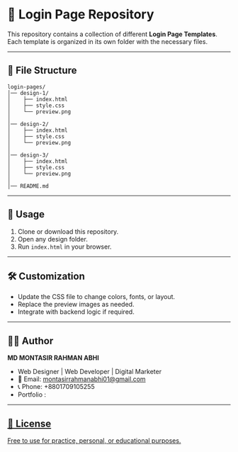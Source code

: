 # 🔐 Login Page Repository

This repository contains a collection of different **Login Page Templates**.
Each template is organized in its own folder with the necessary files.

---

## 📂 File Structure

```
login-pages/
│── design-1/
│    ├── index.html
│    ├── style.css
│    └── preview.png
│
│── design-2/
│    ├── index.html
│    ├── style.css
│    └── preview.png
│
│── design-3/
│    ├── index.html
│    ├── style.css
│    └── preview.png
│
│── README.md
```

---

## 🚀 Usage

1. Clone or download this repository.
2. Open any design folder.
3. Run `index.html` in your browser.

---

## 🛠️ Customization

* Update the CSS file to change colors, fonts, or layout.
* Replace the preview images as needed.
* Integrate with backend logic if required.

---
## 👨‍💻 Author

**MD MONTASIR RAHMAN ABHI**

* Web Designer | Web Developer | Digital Marketer
* 📧 Email: [montasirrahmanabhi01@gmail.com](mailto:montasirrahmanabhi01@gmail.com)
* 📞 Phone: +8801709105255
* Portfolio : <a href="https://www.montasirabhi.com/">

---

## 📜 License

Free to use for practice, personal, or educational purposes.
